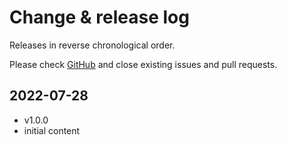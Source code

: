 # Change & release log

Releases in reverse chronological order.

Please check
[GitHub](https://github.com/micro-os-plus/devices-qemu-riscv-xpack/issues/)
and close existing issues and pull requests.

## 2022-07-28

* v1.0.0
* initial content
